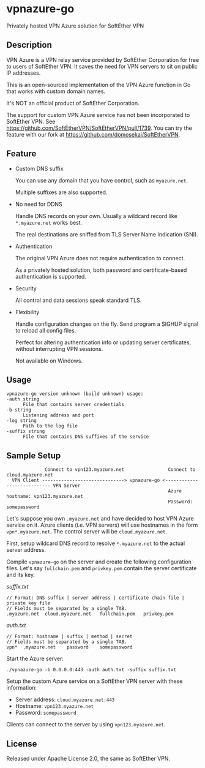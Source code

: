# vpnazure-go
Privately hosted VPN Azure solution for SoftEther VPN

## Description

  VPN Azure is a VPN relay service provided by SoftEther Corporation for free to users of SoftEther VPN.
  It saves the need for VPN servers to sit on public IP addresses.
  
  This is an open-sourced implementation of the VPN Azure function in Go that works with custom domain names.
  
  It's NOT an official product of SoftEther Corporation.

  The support for custom VPN Azure service has not been incorporated to SoftEther VPN.
  See https://github.com/SoftEtherVPN/SoftEtherVPN/pull/1739.
  You can try the feature with our fork at https://github.com/domosekai/SoftEtherVPN.
  
## Feature

  - Custom DNS suffix
  
    You can use any domain that you have control, such as `myazure.net`.
    
    Multiple suffixes are also supported.
  
  - No need for DDNS
  
    Handle DNS records on your own. Usually a wildcard record like `*.myazure.net` works best.
    
    The real destinations are sniffed from TLS Server Name Indication (SNI).
  
  - Authentication
  
    The original VPN Azure does not require authentication to connect.
    
    As a privately hosted solution, both password and certificate-based authentication is supported.
    
  - Security
  
    All control and data sessions speak standard TLS.
    
  - Flexibility
  
    Handle configuration changes on the fly. Send program a SIGHUP signal to reload all config files.
    
    Perfect for altering authentication info or updating server certificates, without interrupting VPN sessions.
    
    Not available on Windows.
    
## Usage

  ```
  vpnazure-go version unknown (build unknown) usage:
  -auth string
        File that contains server credentials
  -b string
        Listening address and port
  -log string
        Path to the log file
  -suffix string
        File that contains DNS suffixes of the service
  ```
  
## Sample Setup

  ```
                Connect to vpn123.myazure.net                Connect to cloud.myazure.net
    VPN Client ------------------------------> vpnazure-go <---------------------------- VPN Server
                                                             Azure hostname: vpn123.myazure.net
                                                             Password:  somepassword
  ```
  Let's suppose you own `.myazure.net` and have decided to host VPN Azure service on it.
  Azure clients (i.e. VPN servers) will use hostnames in the form `vpn*.myazure.net`.
  The control server will be `cloud.myazure.net`.
  
  First, setup wildcard DNS record to resolve `*.myazure.net` to the actual server address.
  
  Compile `vpnazure-go` on the server and create the following configuration files.
  Let's say `fullchain.pem` and `privkey.pem` contain the server certificate and its key.
  
  *suffix.txt*
  ```
  // Format: DNS suffix | server address | certificate chain file | private key file
  // Fields must be separated by a single TAB.
  .myazure.net	cloud.myazure.net	fullchain.pem	privkey.pem
  ```
  
  *auth.txt*
  ```
  // Format: hostname | suffix | method | secret
  // Fields must be separated by a single TAB.
  vpn*	.myazure.net	password	somepassword
  ```
  
  Start the Azure server:
  ```
  ./vpnazure-go -b 0.0.0.0:443 -auth auth.txt -suffix suffix.txt
  ```
  
  Setup the custom Azure service on a SoftEther VPN server with these information:
  
  - Server address: `cloud.myazure.net:443`
  - Hostname: `vpn123.myazure.net`
  - Password: `somepassword`
  
  Clients can connect to the server by using `vpn123.myazure.net`.
    
## License

  Released under Apache License 2.0, the same as SoftEther VPN.

